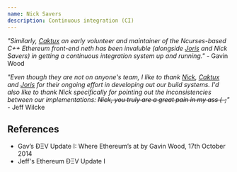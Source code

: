 ```yaml
---
name: Nick Savers
description: Continuous integration (CI)
---
```


*"Similarly, [Caktux]('/people/vincent-g/') an early volunteer and maintainer of the Ncurses-based C++ Ethereum front-end neth has been invaluble (alongside [Joris]('/people/joris-bontje/') and Nick Savers) in getting a continuous integration system up and running."* - Gavin Wood

*"Even though they are not on anyone's team, I like to thank [Nick]('/people/nick-savers/'), [Caktux]('/people/vincent-g/') and [Joris]('/people/joris-bontje/') for their ongoing effort in developing out our build systems. I'd also like to thank Nick specifically for pointing out the inconsistencies between our implementations: ~~Nick, you truly are a great pain in my ass (-;~~"* - Jeff Wilcke

## References

- Gav’s ÐΞV Update I: Where Ethereum’s at by Gavin Wood, 17th October 2014
- Jeff's Ethereum ÐΞV Update I
